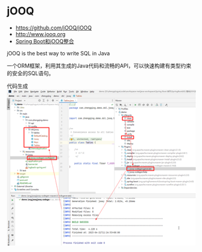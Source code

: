# jOOQ

- https://github.com/jOOQ/jOOQ
- http://www.jooq.org
- [Spring Boot和jOOQ整合](https://jooq.diamondfsd.com/learn/section-8-spring-boot-jooq.html)

jOOQ is the best way to write SQL in Java

一个ORM框架，利用其生成的Java代码和流畅的API，可以快速构建有类型约束的安全的SQL语句。

代码生成
![img.png](jooq-codegen.png)

